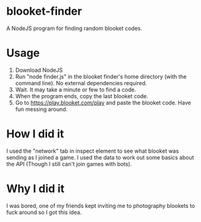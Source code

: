 # blooket-finder
A NodeJS program for finding random blooket codes.
# Usage
1. Download NodeJS
2. Run "node finder.js" in the blooket finder's home directory (with the command line). No external dependencies required.
3. Wait. It may take a minute or few to find a code.
4. When the program ends, copy the last blooket code.
5. Go to https://play.blooket.com/play and paste the blooket code. Have fun messing around.
# How I did it
I used the "network" tab in inspect element to see what blooket was sending as I joined a game. I used the data to work out some basics about the API (Though I still can't join games with bots).
# Why I did it
I was bored, one of my friends kept inviting me to photography blookets to fuck around so I got this idea.
